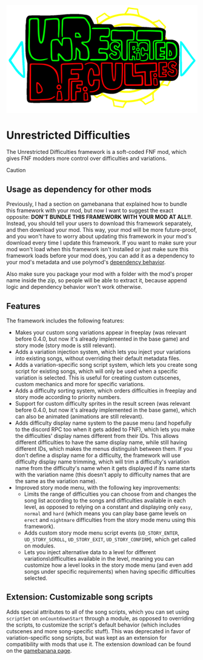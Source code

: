 ![UD-Logo](UD-Logo.gif)

# Unrestricted Difficulties

The Unrestricted Difficulties framework is a soft-coded FNF mod, which gives FNF modders more control over difficulties and variations.

> [!CAUTION]
> ## Usage as dependency for other mods
> Previously, I had a section on gamebanana that explained how to bundle this framework with your mod, but now I want to suggest the exact opposite: **DON'T BUNDLE THIS FRAMEWORK WITH YOUR MOD AT ALL!!**. Instead, you should tell your users to download this framework separately, and then download your mod. This way, your mod will be more future-proof, and you won't have to worry about updating this framework in your mod's download every time I update this framework. If you want to make sure your mod won't load when this framework isn't installed or just make sure this framework loads before your mod does, you can add it as a dependency to your mod's metadata and use polymod's [dependency behavior](https://polymod.io/docs/dependencies/).
> 
> Also make sure you package your mod with a folder with the mod's proper name inside the zip, so people will be able to extract it, because append logic and dependency behavior won't work otherwise.

## Features

The framework includes the following features:
- Makes your custom song variations appear in freeplay (was relevant before 0.4.0, but now it's already implemented in the base game) and story mode (story mode is still relevant).
- Adds a variation injection system, which lets you inject your variations into existing songs, without overriding their default metadata files.
- Adds a variation-specific song script system, which lets you create song script for existing songs, which will only be used when a specific variation is selected. This is useful for creating custom cutscenes, custom mechanics and more for specific variations.
- Adds a difficulty sorting system, which orders difficulties in freeplay and story mode according to priority numbers.
- Support for custom difficulty sprites in the result screen (was relevant before 0.4.0, but now it's already implemented in the base game), which can also be animated (animations are still relevant).
- Adds difficulty display name system to the pause menu (and hopefully to the discord RPC too when it gets added to FNF), which lets you make the difficulties' display names different from their IDs. This allows different difficulties to have the same display name, while still having different IDs, which makes the menus distinguish between them. If you don't define a display name for a difficulty, the framework will use difficulty display name trimming, which will trim a difficulty's variation name from the difficulty's name when it gets displayed if its name starts with the variation name (this doesn't apply to difficulty names that are the same as the variation name).
- Improved story mode menu, with the following key improvements:
  - Limits the range of difficulties you can choose from and changes the song list according to the songs and difficulties available in each level, as opposed to relying on a constant and displaying only `easy`, `normal` and `hard` (which means you can play base game levels on `erect` and `nightmare` difficulties from the story mode menu using this framework).
  - Adds custom story mode menu script events (`UD_STORY_ENTER`, `UD_STORY_SCROLL`, `UD_STORY_EXIT`, `UD_STORY_CONFIRM`), which get called on modules.
  - Lets you inject alternative data to a level for different variations\difficulties available in the level, meaning you can customize how a level looks in the story mode menu (and even add songs under specific requirements) when having specific difficulties selected.

## Extension: Customizable song scripts

Adds special attributes to all of the song scripts, which you can set using `scriptSet` on `onCountdownStart` through a module, as opposed to overriding the scripts, to customize the script's default behavior (which includes cutscenes and more song-specific stuff). This was deprecated in favor of variation-specific song scripts, but was kept as an extension for compatibility with mods that use it. The extension download can be found on the [gamebanana page](https://gamebanana.com/mods/512797).